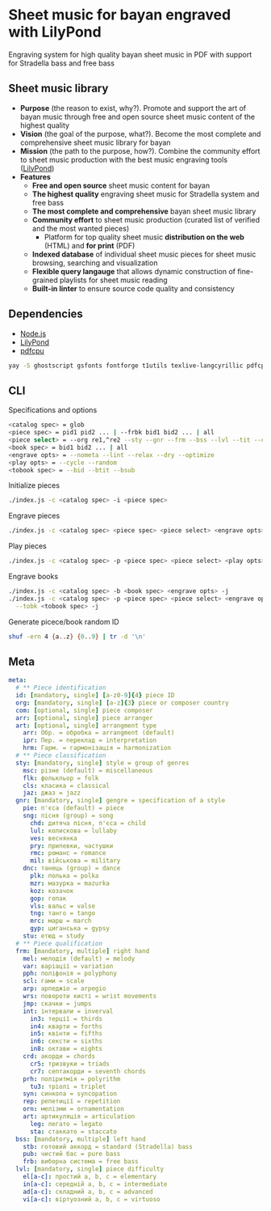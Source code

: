 # Sheet music for bayan engraved with LilyPond

Engraving system for high quality bayan sheet music in PDF with support for
Stradella bass and free bass

## Sheet music library

- **Purpose** (the reason to exist, why?). Promote and support the art of bayan
  music through free and open source sheet music content of the highest quality
- **Vision** (the goal of the purpose, what?). Become the most complete and
  comprehensive sheet music library for bayan
- **Mission** (the path to the purpose, how?). Combine the community effort to
  sheet music production with the best music engraving tools
  ([LilyPond](https://lilypond.org/))
- **Features**
    - **Free and open source** sheet music content for bayan
    - **The highest quality** engraving sheet music for Stradella system and
      free bass
    - **The most complete and comprehensive** bayan sheet music library
    - **Community effort** to sheet music production (curated list of verified
      and the most wanted pieces)
      - Platform for top quality sheet music **distribution on the web** (HTML)
      and **for print** (PDF)
    - **Indexed database** of individual sheet music pieces for sheet music
      browsing, searching and visualization
    - **Flexible query langauge** that allows dynamic construction of
      fine-grained playlists for sheet music reading
    - **Built-in linter** to ensure source code quality and consistency

## Dependencies

- [Node.js](https://nodejs.org/)
- [LilyPond](https://lilypond.org/)
- [pdfcpu](https://pdfcpu.io/)

```zsh
yay -S ghostscript gsfonts fontforge t1utils texlive-langcyrillic pdfcpu
```

## CLI

Specifications and options
```bash
<catalog spec> = glob
<piece spec> = pid1 pid2 ... | --frbk bid1 bid2 ... | all
<piece select> = --org re1,^re2 --sty --gnr --frm --bss --lvl --tit --com --arr
<book spec> = bid1 bid2 ... | all
<engrave opts> = --nometa --lint --relax --dry --optimize
<play opts> = --cycle --random
<tobook spec> = --bid --btit --bsub
```

Initialize pieces

```bash
./index.js -c <catalog spec> -i <piece spec>
```

Engrave pieces

```bash
./index.js -c <catalog spec> <piece spec> <piece select> <engrave opts> -j
```

Play pieces

```bash
./index.js -c <catalog spec> -p <piece spec> <piece select> <play opts> --dry
```

Engrave books

```bash
./index.js -c <catalog spec> -b <book spec> <engrave opts> -j
./index.js -c <catalog spec> -p <piece spec> <piece select> <engrave opts> \
  --tobk <tobook spec> -j
```

Generate picece/book random ID

``` bash
shuf -ern 4 {a..z} {0..9} | tr -d '\n'
```

## Meta

``` yaml
meta:
  # ** Piece identification
  id: [mandatory, single] [a-z0-9]{4} piece ID
  org: [mandatory, single] [a-z]{3} piece or composer country
  com: [optional, single] piece composer
  arr: [optional, single] piece arranger
  art: [optional, single] arrangment type
    arr: Обр. = обробка = arrangment (default)
    ipr: Пер. = переклад = interpretation
    hrm: Гарм. = гармонізація = harmonization
  # ** Piece classification
  sty: [mandatory, single] style = group of genres
    msc: різне (default) = miscellaneous
    flk: фолькльор = folk
    cls: класика = classical
    jaz: джаз = jazz
  gnr: [mandatory, single] gengre = specification of a style
    pie: п'єса (default) = piece
    sng: пісня (group) = song
      chd: дитяча пісня, п'єса = child
      lul: колискова = lullaby
      ves: веснянка
      pry: припевки, частушки
      rmc: романс = romance
      mil: військова = military
    dnc: танець (group) = dance
      plk: полька = polka
      mzr: мазурка = mazurka
      koz: козачок
      gop: гопак
      vls: вальс = valse
      tng: танго = tango
      mrc: марш = march
      gyp: циганська = gypsy
    stu: етюд = study
  # ** Piece qualification
  frm: [mandatory, multiple] right hand
    mel: мелодія (default) = melody
    var: варіації = variation
    pph: поліфонія = polyphony
    scl: гами = scale
    arp: арпеджіо = arpegio
    wrs: повороти кисті = wrist movements
    jmp: скачки = jumps
    int: інтервали = inverval
      in3: терції = thirds
      in4: кварти = forths
      in5: квінти = fifths
      in6: сексти = sixths
      in8: октави = eights
    crd: акорди = chords
      cr5: тризвуки = triads
      cr7: септакорди = seventh chords
    prh: поліритмія = polyrithm
      tu3: тріолі = triplet
    syn: синкопа = syncopation
    rep: репетиції = repetition
    orn: мелізми = ornamentation
    art: артикуляція = articulation
      leg: легато = legato
      sta: стаккато = staccato
  bss: [mandatory, multiple] left hand
    stb: готовий аккорд = standard (Stradella) bass
    pub: чистий бас = pure bass
    frb: виборна система = free bass
  lvl: [mandatory, single] piece difficulty
    el[a-c]: простий a, b, c = elementary
    in[a-c]: середній a, b, c = intermediate
    ad[a-c]: складний a, b, c = advanced
    vi[a-c]: віртуозний a, b, c = virtuoso
```
